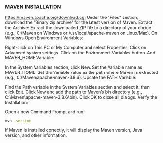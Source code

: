 ### MAVEN INSTALLATION

https://maven.apache.org/download.cgi
Under the "Files" section, download the "Binary zip archive" for the latest version of Maven.
Extract the Archive:
Extract the downloaded ZIP file to a directory of your choice (e.g., C:\Maven on Windows or /usr/local/apache-maven on Linux/Mac).
On Windows
Open Environment Variables:

Right-click on This PC or My Computer and select Properties.
Click on Advanced system settings.
Click on the Environment Variables button.
Add MAVEN_HOME Variable:

In the System Variables section, click New.
Set the Variable name as MAVEN_HOME.
Set the Variable value as the path where Maven is extracted (e.g., C:\Maven\apache-maven-3.8.6).
Update the PATH Variable:

Find the Path variable in the System Variables section and select it, then click Edit.
Click New and add the path to Maven’s bin directory (e.g., C:\Maven\apache-maven-3.8.6\bin).
Click OK to close all dialogs.
Verify the Installation:

Open a new Command Prompt and run:
```sh
mvn -version
```
If Maven is installed correctly, it will display the Maven version, Java version, and other information.
